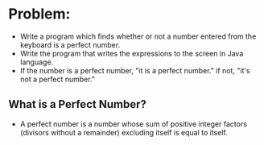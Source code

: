 # Problem:
* Write a program which finds whether or not a number entered from the keyboard is a perfect number.
* Write the program that writes the expressions to the screen in Java language.
* If the number is a perfect number, "it is a perfect number." if not, "it's not a perfect number." 

## What is a Perfect Number?
* A perfect number is a number whose sum of positive integer factors (divisors without a remainder) excluding itself is equal to itself.